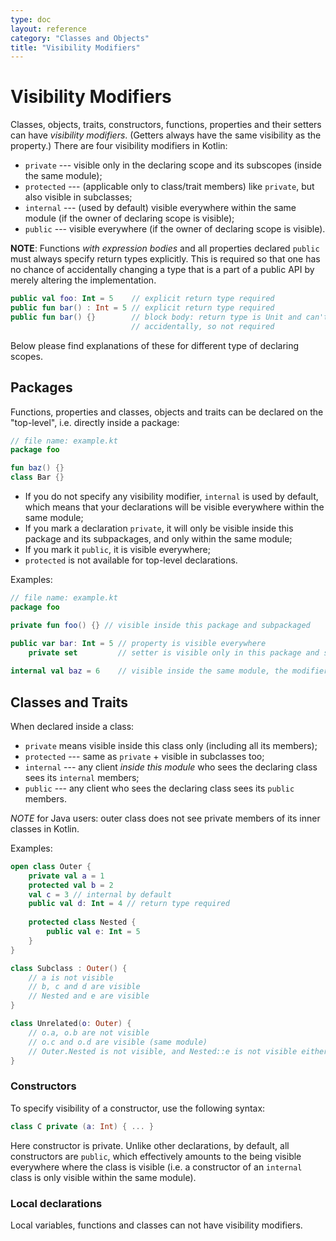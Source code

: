 ```yaml
---
type: doc
layout: reference
category: "Classes and Objects"
title: "Visibility Modifiers"
---
```


# Visibility Modifiers

Classes, objects, traits, constructors, functions, properties and their setters can have _visibility modifiers_. 
(Getters always have the same visibility as the property.) 
There are four visibility modifiers in Kotlin:

* `private` --- visible only in the declaring scope and its subscopes (inside the same module);
* `protected` --- (applicable only to class/trait members) like `private`, but also visible in subclasses;
* `internal` --- (used by default) visible everywhere within the same module (if the owner of declaring scope is visible);
* `public` --- visible everywhere (if the owner of declaring scope is visible).

**NOTE**: Functions _with expression bodies_ and all properties declared `public` must always specify return types explicitly. 
This is required so that one has no chance of accidentally changing a type that is a part of a public API by merely 
altering the implementation.

``` kotlin
public val foo: Int = 5    // explicit return type required
public fun bar() : Int = 5 // explicit return type required     
public fun bar() {}        // block body: return type is Unit and can't be changed 
                           // accidentally, so not required      
```

Below please find explanations of these for different type of declaring scopes.  
  
## Packages
  
Functions, properties and classes, objects and traits can be declared on the "top-level", i.e. directly inside a package:
  
``` kotlin
// file name: example.kt
package foo

fun baz() {}
class Bar {}
```

* If you do not specify any visibility modifier, `internal` is used by default, which means that your declarations will be 
visible everywhere within the same module;  
* If you mark a declaration `private`, it will only be visible inside this package and its subpackages, and only within 
the same module;
* If you mark it `public`, it is visible everywhere;
* `protected` is not available for top-level declarations.

Examples:

``` kotlin
// file name: example.kt
package foo

private fun foo() {} // visible inside this package and subpackaged

public var bar: Int = 5 // property is visible everywhere
    private set         // setter is visible only in this package and subpackages
    
internal val baz = 6    // visible inside the same module, the modifier can be omitted    
```

## Classes and Traits

When declared inside a class:

* `private` means visible inside this class only (including all its members);
* `protected` --- same as `private` + visible in subclasses too;
* `internal` --- any client *inside this module* who sees the declaring class sees its `internal` members;
* `public` --- any client who sees the declaring class sees its `public` members.

*NOTE* for Java users: outer class does not see private members of its inner classes in Kotlin.
 
Examples:

``` kotlin
open class Outer {
    private val a = 1
    protected val b = 2
    val c = 3 // internal by default
    public val d: Int = 4 // return type required
    
    protected class Nested {
        public val e: Int = 5
    }
}

class Subclass : Outer() {
    // a is not visible
    // b, c and d are visible
    // Nested and e are visible
}

class Unrelated(o: Outer) {
    // o.a, o.b are not visible
    // o.c and o.d are visible (same module)
    // Outer.Nested is not visible, and Nested::e is not visible either 
}
```

### Constructors

To specify visibility of a constructor, use the following syntax:

``` kotlin
class C private (a: Int) { ... }
```

Here constructor is private. Unlike other declarations, by default, all constructors are `public`, which effectively 
amounts to the being visible everywhere where the class is visible (i.e. a constructor of an `internal` class is only 
visible within the same module).
     
### Local declarations
     
Local variables, functions and classes can not have visibility modifiers.     